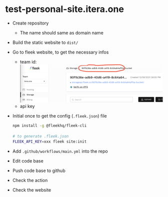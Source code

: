 # test-personal-site.itera.one

- Create repository
  - The name should same as domain name
- Build the static website to `dist/`
- Go to fleek website, to get the necessary infos
  - team id: ![team-id](./doc/team-id.png)
  - api key
- Initial once to get the config (`.fleek.json`) file

    ```bash
    npm install -g @fleekhq/fleek-cli

    # to generate .fleek.json
    FLEEK_API_KEY=xxx fleek site:init
    ```

- Add `.github/workflows/main.yml` into the repo
- Edit code base
- Push code base to github
- Check the action
- Check the website
